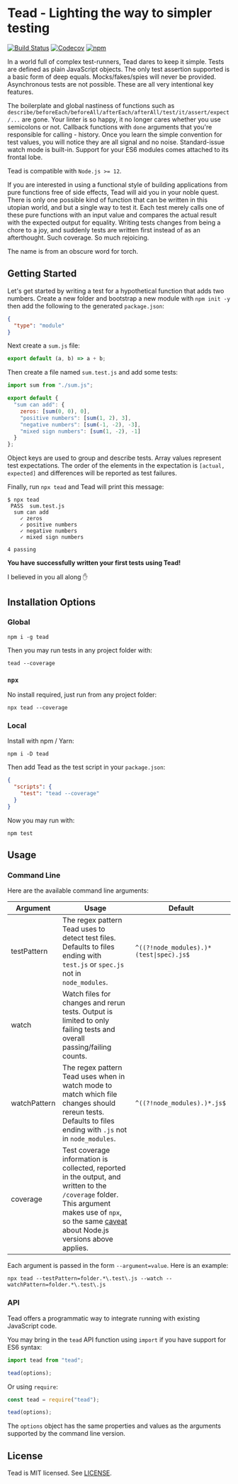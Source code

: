 # Tead - Lighting the way to simpler testing

[![Build Status](https://github.com/teadjs/tead/actions/workflows/ci.yml/badge.svg)](https://github.com/teadjs/tead/actions)
[![Codecov](https://img.shields.io/codecov/c/github/teadjs/tead/master.svg)](https://codecov.io/gh/teadjs/tead)
[![npm](https://img.shields.io/npm/v/tead.svg?maxAge=2592000?style=plastic)](https://www.npmjs.com/package/tead)

In a world full of complex test-runners, Tead dares to keep it simple. Tests are defined as plain JavaScript objects. The only test assertion supported is a basic form of deep equals. Mocks/fakes/spies will never be provided. Asynchronous tests are not possible. These are all very intentional key features.

The boilerplate and global nastiness of functions such as `describe/beforeEach/beforeAll/afterEach/afterAll/test/it/assert/expect/...` are gone. Your linter is so happy, it no longer cares whether you use semicolons or not. Callback functions with `done` arguments that you're responsible for calling - history. Once you learn the simple convention for test values, you will notice they are all signal and no noise. Standard-issue watch mode is built-in. Support for your ES6 modules comes attached to its frontal lobe.

Tead is compatible with `Node.js >= 12`.

If you are interested in using a functional style of building applications from pure functions free of side effects, Tead will aid you in your noble quest. There is only one possible kind of function that can be written in this utopian world, and but a single way to test it. Each test merely calls one of these pure functions with an input value and compares the actual result with the expected output for equality. Writing tests changes from being a chore to a joy, and suddenly tests are written first instead of as an afterthought. Such coverage. So much rejoicing.

The name is from an obscure word for torch.

## Getting Started

Let's get started by writing a test for a hypothetical function that adds two numbers. Create a new folder and bootstrap a new module with `npm init -y` then add the following to the generated `package.json`:

```json
{
  "type": "module"
}
```

Next create a `sum.js` file:

```js
export default (a, b) => a + b;
```

Then create a file named `sum.test.js` and add some tests:

```js
import sum from "./sum.js";

export default {
  "sum can add": {
    zeros: [sum(0, 0), 0],
    "positive numbers": [sum(1, 2), 3],
    "negative numbers": [sum(-1, -2), -3],
    "mixed sign numbers": [sum(1, -2), -1]
  }
};
```

Object keys are used to group and describe tests. Array values represent test expectations. The order of the elements in the expectation is `[actual, expected]` and differences will be reported as test failures.

Finally, run `npx tead` and Tead will print this message:

```console
$ npx tead
 PASS  sum.test.js
  sum can add
    ✓ zeros
    ✓ positive numbers
    ✓ negative numbers
    ✓ mixed sign numbers

4 passing
```

**You have successfully written your first tests using Tead!**

I believed in you all along ✋

## Installation Options

### Global

```console
npm i -g tead
```

Then you may run tests in any project folder with:

```console
tead --coverage
```

### `npx`

No install required, just run from any project folder:

```console
npx tead --coverage
```

### Local

Install with npm / Yarn:

```console
npm i -D tead
```

Then add Tead as the test script in your `package.json`:

```json
{
  "scripts": {
    "test": "tead --coverage"
  }
}
```

Now you may run with:

```console
npm test
```

## Usage

### Command Line

Here are the available command line arguments:

| Argument     | Usage                                                                                                                                                                                                     | Default                                                   |
| ------------ | --------------------------------------------------------------------------------------------------------------------------------------------------------------------------------------------------------- | --------------------------------------------------------- |
| testPattern  | The regex pattern Tead uses to detect test files. Defaults to files ending with `test.js` or `spec.js` not in `node_modules`.                                                                             | <code>^((?!node_modules).)\*(test&#124;spec)\.js\$</code> |
| watch        | Watch files for changes and rerun tests. Output is limited to only failing tests and overall passing/failing counts.                                                                                      |                                                           |
| watchPattern | The regex pattern Tead uses when in watch mode to match which file changes should rereun tests. Defaults to files ending with `.js` not in `node_modules`.                                                | <code>^((?!node_modules).)\*\.js\$</code>                 |
| coverage     | Test coverage information is collected, reported in the output, and written to the `/coverage` folder. This argument makes use of `npx`, so the same [caveat](#npx) about Node.js versions above applies. |                                                           |

Each argument is passed in the form `--argument=value`. Here is an example:

```console
npx tead --testPattern=folder.*\.test\.js --watch --watchPattern=folder.*\.test\.js
```

### API

Tead offers a programmatic way to integrate running with existing JavaScript code.

You may bring in the `tead` API function using `import` if you have support for ES6 syntax:

```js
import tead from "tead";

tead(options);
```

Or using `require`:

```js
const tead = require("tead");

tead(options);
```

The `options` object has the same properties and values as the arguments supported by the command line version.

## License

Tead is MIT licensed. See [LICENSE](LICENSE.md).
